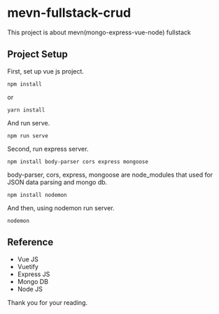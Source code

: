 # mevn-fullstack-crud
This project is about mevn(mongo-express-vue-node) fullstack

## Project Setup
First, set up vue js project.
```
npm install
```

or

```
yarn install
```

And run serve.
```
npm run serve
```


Second, run express server.


```
npm install body-parser cors express mongoose
```

body-parser, cors, express, mongoose are node_modules that used for JSON data parsing and mongo db.

```
npm install nodemon
```

And then, using nodemon run server.

```
nodemon
```

## Reference
* Vue JS
* Vuetify
* Express JS
* Mongo DB
* Node JS

Thank you for your reading.
